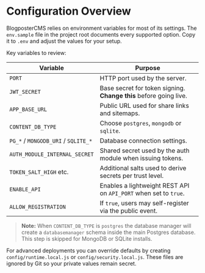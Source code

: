 # Configuration Overview

BlogposterCMS relies on environment variables for most of its settings. The
`env.sample` file in the project root documents every supported option. Copy it
to `.env` and adjust the values for your setup.

Key variables to review:

| Variable | Purpose |
|----------|---------|
| `PORT` | HTTP port used by the server. |
| `JWT_SECRET` | Base secret for token signing. **Change this** before going live. |
| `APP_BASE_URL` | Public URL used for share links and sitemaps. |
| `CONTENT_DB_TYPE` | Choose `postgres`, `mongodb` or `sqlite`. |
| `PG_*` / `MONGODB_URI` / `SQLITE_*` | Database connection settings. |
| `AUTH_MODULE_INTERNAL_SECRET` | Shared secret used by the auth module when issuing tokens. |
| `TOKEN_SALT_HIGH` etc. | Additional salts used to derive secrets per trust level. |
| `ENABLE_API` | Enables a lightweight REST API on `API_PORT` when set to `true`. |
| `ALLOW_REGISTRATION` | If `true`, users may self-register via the public event. |

> **Note:** When `CONTENT_DB_TYPE` is `postgres` the database manager will
> create a `databasemanager` schema inside the main Postgres database. This step
> is skipped for MongoDB or SQLite installs.

For advanced deployments you can override defaults by creating
`config/runtime.local.js` or `config/security.local.js`. These files are
ignored by Git so your private values remain secret.
